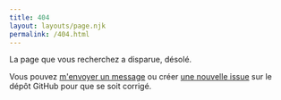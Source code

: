 ```yaml
---
title: 404
layout: layouts/page.njk
permalink: /404.html
---
```


La page que vous recherchez a disparue, désolé.

Vous pouvez [m'envoyer un message](/contact) ou créer [une nouvelle issue](https://github.com/N-031/blog/issues/new/choose) sur le dépôt GitHub pour que se soit corrigé.
